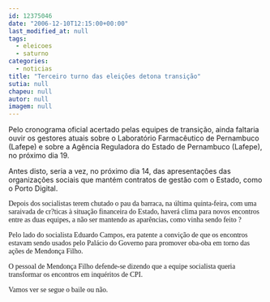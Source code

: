 ```yaml
---
id: 12375046
date: "2006-12-10T12:15:00+00:00"
last_modified_at: null
tags:
  - eleicoes
  - saturno
categories:
  - noticias
title: "Terceiro turno das eleições detona transição"
sutia: null
chapeu: null
autor: null
imagem: null
---
```

<p><P>Pelo cronograma oficial acertado pelas equipes de transição, ainda faltaria ouvir os gestores atuais sobre o Laboratório Farmacêutico de Pernambuco (Lafepe) e sobre a Agência Reguladora do Estado de Pernambuco (Lafepe), no próximo dia 19.</P></p>
<p><P>Antes disto, seria a vez, no próximo dia 14, das apresentações das organizações sociais que mantém contratos de gestão com o Estado, como o Porto Digital.</P></p>
<p><P><FONT face=Verdana>Depois dos socialistas terem chutado o pau da barraca, na última quinta-feira, com uma saraivada de cr?ticas à situação financeira do Estado, haverá clima para novos encontros entre as duas equipes, a não ser mantendo as aparências, como vinha sendo feito ?</FONT></P></p>
<p><P><FONT face=Verdana>Pelo lado do socialista Eduardo Campos, era patente a convição de que os encontros estavam sendo usados pelo Palácio do Governo para promover oba-oba em torno das ações de Mendonça Filho.</FONT></P></p>
<p><P><FONT face=Verdana>O pessoal de Mendonça Filho defende-se dizendo que a equipe socialista queria transformar os encontros em inquéritos de CPI. </FONT></P></p>
<p><P><FONT face=Verdana>Vamos ver se segue o baile ou não.</FONT></P> </p>
